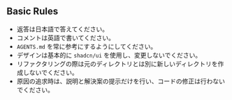 ## Basic Rules
- 返答は日本語で答えてください。
- コメントは英語で書いてください。
- `AGENTS.md` を常に参考にするようにしてください。
- デザインは基本的に `shadcn/ui` を使用し、変更しないでください。
- リファクタリングの際は元のディレクトリとは別に新しいディレクトリを作成しないでください。
- 原因の追求時は、説明と解決案の提示だけを行い、コードの修正は行わないでください。